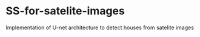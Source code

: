 # SS-for-satelite-images
Implementation of U-net architecture to detect houses from satelite images
